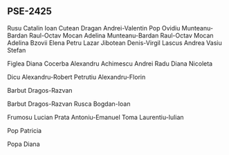 PSE-2425
-------
Rusu Catalin
Ioan Cutean
Dragan Andrei-Valentin
Pop Ovidiu
Munteanu-Bardan Raul-Octav
Mocan Adelina
Munteanu-Bardan Raul-Octav
Mocan Adelina
Bzovii Elena
Petru Lazar
Jibotean Denis-Virgil
Lascus Andrea
Vasiu Stefan

Figlea Diana
Cocerba Alexandru
Achimescu Andrei
Radu Diana Nicoleta

Dicu Alexandru-Robert
Petrutiu Alexandru-Florin


Barbut Dragos-Razvan

Barbut Dragos-Razvan
Rusca Bogdan-Ioan

Frumosu Lucian
Prata Antoniu-Emanuel
Toma Laurentiu-Iulian


Pop Patricia

Popa Diana

